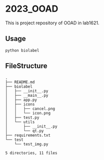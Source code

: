 # 2023_OOAD
This is project repository of OOAD in lab1621. 
## Usage
    python biolabel
## FileStructure
```
.
├── README.md
├── biolabel
│   ├── __init__.py
│   ├── __main__.py
│   ├── app.py
│   ├── icons
│   │   ├── cancel.png
│   │   └── icon.png
│   ├── test.py
│   └── utils
│       ├── __init__.py
│       └── qt.py
├── requirements.txt
└── test
    └── test_img.py

5 directories, 11 files
```